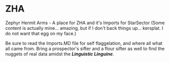 # ZHA
Zephyr Hermit Arms - A place for ZHA and it's Imports for StarSector (Some content is actually mine... amazing, but if I don't back things up... kersplat. I do not want that egg on my face.)

Be sure to read the Imports.MD file for self flaggelation, and where all what all came from. Bring a prospector's sifter and a flour sifter as well to find the nuggets of real data amidst the ***Linguistic Linguine***.
